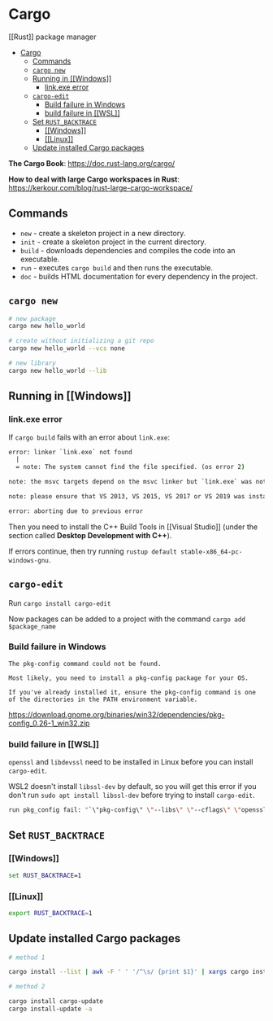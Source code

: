 # Cargo

[[Rust]] package manager

- [Cargo](#cargo)
  - [Commands](#commands)
  - [`cargo new`](#cargo-new)
  - [Running in \[\[Windows\]\]](#running-in-windows)
    - [link.exe error](#linkexe-error)
  - [`cargo-edit`](#cargo-edit)
    - [Build failure in Windows](#build-failure-in-windows)
    - [build failure in \[\[WSL\]\]](#build-failure-in-wsl)
  - [Set `RUST_BACKTRACE`](#set-rust_backtrace)
    - [\[\[Windows\]\]](#windows)
    - [\[\[Linux\]\]](#linux)
  - [Update installed Cargo packages](#update-installed-cargo-packages)

**The Cargo Book**: <https://doc.rust-lang.org/cargo/>

**How to deal with large Cargo workspaces in Rust**: <https://kerkour.com/blog/rust-large-cargo-workspace/>

## Commands

- `new` - create a skeleton project in a new directory.
- `init` - create a skeleton project in the current directory.
- `build` - downloads dependencies and compiles the code into an executable.
- `run` - executes `cargo build` and then runs the executable.
- `doc` - builds HTML documentation for every dependency in the project.

## `cargo new`

```bash
# new package
cargo new hello_world

# create without initializing a git repo
cargo new hello_world --vcs none

# new library
cargo new hello_world --lib

```

## Running in [[Windows]]

### link.exe error

If `cargo build` fails with an error about `link.exe`:

```cmd
error: linker `link.exe` not found
  |
  = note: The system cannot find the file specified. (os error 2)

note: the msvc targets depend on the msvc linker but `link.exe` was not found

note: please ensure that VS 2013, VS 2015, VS 2017 or VS 2019 was installed with the Visual C++ option

error: aborting due to previous error
```

Then you need to install the C++ Build Tools in [[Visual Studio]] (under the section called **Desktop Development with C++**).

If errors continue, then try running `rustup default stable-x86_64-pc-windows-gnu`.

## `cargo-edit`

Run `cargo install cargo-edit`

Now packages can be added to a project with the command `cargo add $package_name`

### Build failure in Windows

```plaintext
The pkg-config command could not be found.

Most likely, you need to install a pkg-config package for your OS.

If you've already installed it, ensure the pkg-config command is one of the directories in the PATH environment variable.
```

<https://download.gnome.org/binaries/win32/dependencies/pkg-config_0.26-1_win32.zip>

### build failure in [[WSL]]

`openssl` and `libdevssl` need to be installed in Linux before you can install `cargo-edit`.

WSL2 doesn't install `libssl-dev` by default, so you will get this error if you don't run `sudo apt install libssl-dev` before trying to install `cargo-edit`.

```bash
run pkg_config fail: "`\"pkg-config\" \"--libs\" \"--cflags\" \"openssl\"` did not exit successfully: exit status: 1\n--- stderr\nPackage openssl was not found in the pkg-config search path.\nPerhaps you should add the directory containing `openssl.pc'\nto the PKG_CONFIG_PATH environment variable\nNo package 'openssl' found\n"
```

## Set `RUST_BACKTRACE`

### [[Windows]]

```cmd
set RUST_BACKTRACE=1
```

### [[Linux]]

```bash
export RUST_BACKTRACE=1
```

## Update installed Cargo packages

```bash
# method 1

cargo install --list | awk -F ' ' '/^\s/ {print $1}' | xargs cargo install

# method 2

cargo install cargo-update
cargo install-update -a
```
